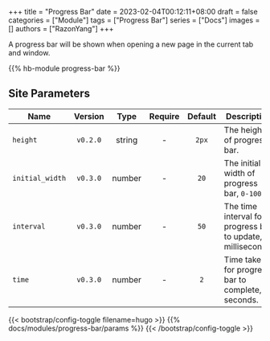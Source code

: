 +++
title = "Progress Bar"
date = 2023-02-04T00:12:11+08:00
draft = false
categories = ["Module"]
tags = ["Progress Bar"]
series = ["Docs"]
images = []
authors = ["RazonYang"]
+++

A progress bar will be shown when opening a new page in the current tab and window.

<!--more-->

{{% hb-module progress-bar %}}

## Site Parameters

| Name            | Version  |  Type  | Require | Default | Description                                                    |
| --------------- | :------: | :----: | :-----: | :-----: | -------------------------------------------------------------- |
| `height`        | `v0.2.0` | string |    -    |  `2px`  | The height of progress bar.                                    |
| `initial_width` | `v0.3.0` | number |    -    |  `20`   | The initial width of progress bar, `0-100`.                    |
| `interval`      | `v0.3.0` | number |    -    |  `50`   | The time interval for progress bar to update, in milliseconds. |
| `time`          | `v0.3.0` | number |    -    |   `2`   | Time taken for progress bar to complete, in seconds.           |

{{< bootstrap/config-toggle filename=hugo >}}
{{% docs/modules/progress-bar/params %}}
{{< /bootstrap/config-toggle >}}

